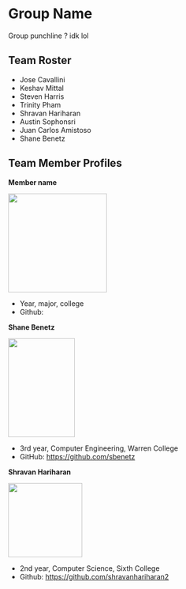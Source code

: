 # Group Name

Group punchline ? idk lol

## Team Roster
* Jose Cavallini
* Keshav Mittal
* Steven Harris
* Trinity Pham
* Shravan Hariharan
* Austin Sophonsri
* Juan Carlos Amistoso
* Shane Benetz

## Team Member Profiles

__Member name__

  <img src="" width="" height="200"/> 
  
  <!--- picture of height 200 if y'all want --->
  * Year, major, college
  * Github:
  
__Shane Benetz__

<img src="https://ucsdtritons.com/images/2020/1/10/Shane_Benetz.jpg?width=300" width="135" height="200"/>

  * 3rd year, Computer Engineering, Warren College
  * GitHub: https://github.com/sbenetz
  

__Shravan Hariharan__

<img src="https://i.ibb.co/LJCWnLt/Shravan-Hariharan-2.jpg" width="150" height="150"/>

  * 2nd year, Computer Science, Sixth College
  * Github: https://github.com/shravanhariharan2


